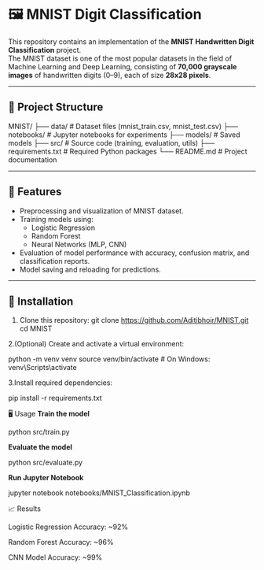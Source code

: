 # 🖼️ MNIST Digit Classification

This repository contains an implementation of the **MNIST Handwritten Digit Classification** project.  
The MNIST dataset is one of the most popular datasets in the field of Machine Learning and Deep Learning, consisting of **70,000 grayscale images** of handwritten digits (0–9), each of size **28x28 pixels**.

---

## 📂 Project Structure

MNIST/
├── data/ # Dataset files (mnist_train.csv, mnist_test.csv)
├── notebooks/ # Jupyter notebooks for experiments
├── models/ # Saved models
├── src/ # Source code (training, evaluation, utils)
├── requirements.txt # Required Python packages
└── README.md # Project documentation

---

## 🚀 Features
- Preprocessing and visualization of MNIST dataset.
- Training models using:
  - Logistic Regression
  - Random Forest
  - Neural Networks (MLP, CNN)
- Evaluation of model performance with accuracy, confusion matrix, and classification reports.
- Model saving and reloading for predictions.

---

## 🔧 Installation

1. Clone this repository:
   git clone https://github.com/Aditibhoir/MNIST.git
   cd MNIST
   
2.(Optional) Create and activate a virtual environment:

python -m venv venv
source venv/bin/activate   # On Windows: venv\Scripts\activate

3.Install required dependencies:

pip install -r requirements.txt

🖥️ Usage
**Train the model**

python src/train.py

**Evaluate the model**

python src/evaluate.py

**Run Jupyter Notebook**

jupyter notebook notebooks/MNIST_Classification.ipynb

📈 Results

Logistic Regression Accuracy: ~92%

Random Forest Accuracy: ~96%

CNN Model Accuracy: ~99%
